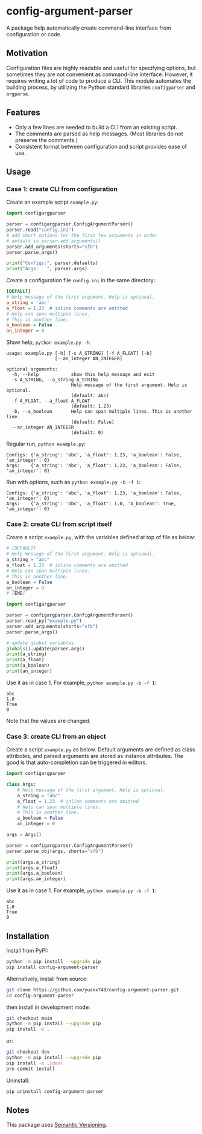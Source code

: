 # config-argument-parser
A package help automatically create command-line interface from configuration or code.

## Motivation
Configuration files are highly readable and useful for specifying options, but sometimes they are not convenient as command-line interface. However, it requires writing a lot of code to produce a CLI. This module automates the building process, by utilizing the Python standard libraries `configparser` and `argparse`.

## Features
- Only a few lines are needed to build a CLI from an existing script.
- The comments are parsed as help messages. (Most libraries do not preserve the comments.)
- Consistent format between configuration and script provides ease of use.

## Usage
### Case 1: create CLI from configuration
Create an example script `example.py`:
```python
import configargparser

parser = configargparser.ConfigArgumentParser()
parser.read("config.ini")
# add short options for the first few arguments in order
# default is parser.add_arguments()
parser.add_arguments(shorts="sfb")
parser.parse_args()

print("Configs:", parser.defaults)
print("Args:   ", parser.args)
```
Create a configuration file `config.ini` in the same directory:
```ini
[DEFAULT]
# Help message of the first argument. Help is optional.
a_string = 'abc'
a_float = 1.23  # inline comments are omitted
# Help can span multiple lines.
# This is another line.
a_boolean = False
an_integer = 0
```
Show help, `python example.py -h`:
```
usage: example.py [-h] [-s A_STRING] [-f A_FLOAT] [-b]
                  [--an_integer AN_INTEGER]

optional arguments:
  -h, --help            show this help message and exit
  -s A_STRING, --a_string A_STRING
                        Help message of the first argument. Help is optional.
                        (default: abc)
  -f A_FLOAT, --a_float A_FLOAT
                        (default: 1.23)
  -b, --a_boolean       Help can span multiple lines. This is another line.
                        (default: False)
  --an_integer AN_INTEGER
                        (default: 0)
```
Regular run, `python example.py`:
```
Configs: {'a_string': 'abc', 'a_float': 1.23, 'a_boolean': False, 'an_integer': 0}
Args:    {'a_string': 'abc', 'a_float': 1.23, 'a_boolean': False, 'an_integer': 0}
```
Run with options, such as `python example.py -b -f 1`:
```
Configs: {'a_string': 'abc', 'a_float': 1.23, 'a_boolean': False, 'an_integer': 0}
Args:    {'a_string': 'abc', 'a_float': 1.0, 'a_boolean': True, 'an_integer': 0}
```
### Case 2: create CLI from script itself
Create a script `example.py`, with the variables defined at top of file as below:
```python
# [DEFAULT]
# Help message of the first argument. Help is optional.
a_string = "abc"
a_float = 1.23  # inline comments are omitted
# Help can span multiple lines.
# This is another line.
a_boolean = False
an_integer = 0
# [END]

import configargparser

parser = configargparser.ConfigArgumentParser()
parser.read_py("example.py")
parser.add_arguments(shorts="sfb")
parser.parse_args()

# update global variables
globals().update(parser.args)
print(a_string)
print(a_float)
print(a_boolean)
print(an_integer)
```
Use it as in case 1. For example, `python example.py -b -f 1`:
```
abc
1.0
True
0
```
Note that the values are changed.
### Case 3: create CLI from an object
Create a script `example.py` as below. Default arguments are defined as class attributes, and parsed arguments are stored as instance attributes. The good is that auto-completion can be triggered in editors.
```python
import configargparser

class Args:
    # Help message of the first argument. Help is optional.
    a_string = "abc"
    a_float = 1.23  # inline comments are omitted
    # Help can span multiple lines.
    # This is another line.
    a_boolean = False
    an_integer = 0

args = Args()

parser = configargparser.ConfigArgumentParser()
parser.parse_obj(args, shorts="sfb")

print(args.a_string)
print(args.a_float)
print(args.a_boolean)
print(args.an_integer)
```
Use it as in case 1. For example, `python example.py -b -f 1`:
```
abc
1.0
True
0
```
## Installation
Install from PyPI:
```bash
python -m pip install --upgrade pip
pip install config-argument-parser
```
Alternatively, install from source:
```bash
git clone https://github.com/yuanx749/config-argument-parser.git
cd config-argument-parser
```
then install in development mode:
```bash
git checkout main
python -m pip install --upgrade pip
pip install -e .
```
or:
```bash
git checkout dev
python -m pip install --upgrade pip
pip install -e .[dev]
pre-commit install
```
Uninstall:
```bash
pip uninstall config-argument-parser
```

## Notes
This package uses [Semantic Versioning](https://semver.org/).
